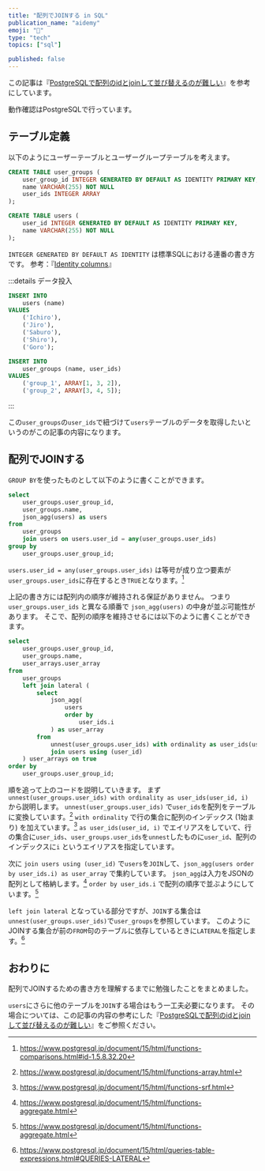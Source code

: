 ```yaml
---
title: "配列でJOINする in SQL"
publication_name: "aidemy"
emoji: "💫"
type: "tech"
topics: ["sql"]

published: false
---
```


この記事は『[PostgreSQLで配列のidとjoinして並び替えるのが難しい](https://qiita.com/nishimura/items/575e642503139229059a)』を参考にしています。

動作確認はPostgreSQLで行っています。

## テーブル定義

以下のようにユーザーテーブルとユーザーグループテーブルを考えます。

```sql
CREATE TABLE user_groups (
    user_group_id INTEGER GENERATED BY DEFAULT AS IDENTITY PRIMARY KEY,
    name VARCHAR(255) NOT NULL
    user_ids INTEGER ARRAY
);

CREATE TABLE users (
    user_id INTEGER GENERATED BY DEFAULT AS IDENTITY PRIMARY KEY,
    name VARCHAR(255) NOT NULL
);
```

`INTEGER GENERATED BY DEFAULT AS IDENTITY` は標準SQLにおける連番の書き方です。
参考：『[Identity columns](https://qiita.com/nuko_yokohama/items/7d0d5525bcefaa3332ce)』

:::details データ投入

```sql
INSERT INTO
    users (name)
VALUES
    ('Ichiro'),
    ('Jiro'),
    ('Saburo'),
    ('Shiro'),
    ('Goro');

INSERT INTO
    user_groups (name, user_ids)
VALUES
    ('group_1', ARRAY[1, 3, 2]),
    ('group_2', ARRAY[3, 4, 5]);
```

:::

この`user_groups`の`user_ids`で紐づけて`users`テーブルのデータを取得したいというのがこの記事の内容になります。

## 配列でJOINする

`GROUP BY`を使ったものとして以下のように書くことができます。

```sql
select
    user_groups.user_group_id,
    user_groups.name,
    json_agg(users) as users
from
    user_groups
    join users on users.user_id = any(user_groups.user_ids)
group by
    user_groups.user_group_id;
```

`users.user_id = any(user_groups.user_ids)` は等号が成り立つ要素が`user_groups.user_ids`に存在するとき`TRUE`となります。[^1]

上記の書き方には配列内の順序が維持される保証がありません。
つまり `user_groups.user_ids` と異なる順番で `json_agg(users)` の中身が並ぶ可能性があります。
そこで、配列の順序を維持させるには以下のように書くことができます。

```sql
select
    user_groups.user_group_id,
    user_groups.name,
    user_arrays.user_array
from
    user_groups
    left join lateral (
        select
            json_agg(
                users
                order by
                    user_ids.i
            ) as user_array
        from
            unnest(user_groups.user_ids) with ordinality as user_ids(user_id, i)
            join users using (user_id)
    ) user_arrays on true
order by
    user_groups.user_group_id;
```

順を追って上のコードを説明していきます。
まず `unnest(user_groups.user_ids) with ordinality as user_ids(user_id, i)` から説明します。
`unnest(user_groups.user_ids)` で`user_ids`を配列をテーブルに変換しています。[^2]
`with ordinality` で行の集合に配列のインデックス (1始まり) を加えています。[^3]
`as user_ids(user_id, i)` でエイリアスをしていて、行の集合に`user_ids`、`user_groups.user_ids`を`unnest`したものに`user_id`、配列のインデックスに`i` というエイリアスを指定しています。

次に `join users using (user_id)` で`users`を`JOIN`して、`json_agg(users order by user_ids.i) as user_array` で集約しています。
`json_agg`は入力をJSONの配列として格納します。[^4]
`order by user_ids.i` で配列の順序で並ぶようにしています。[^4]

`left join lateral` となっている部分ですが、`JOIN`する集合は `unnest(user_groups.user_ids)`で`user_groups`を参照しています。
このようにJOINする集合が前の`FROM`句のテーブルに依存しているときに`LATERAL`を指定します。[^5]

[^1]: https://www.postgresql.jp/document/15/html/functions-comparisons.html#id-1.5.8.32.20
[^2]: https://www.postgresql.jp/document/15/html/functions-array.html
[^3]: https://www.postgresql.jp/document/15/html/functions-srf.html
[^4]: https://www.postgresql.jp/document/15/html/functions-aggregate.html
[^5]: https://www.postgresql.jp/document/15/html/queries-table-expressions.html#QUERIES-LATERAL

## おわりに

配列でJOINするための書き方を理解するまでに勉強したことをまとめました。

`users`にさらに他のテーブルを`JOIN`する場合はもう一工夫必要になります。
その場合については、この記事の内容の参考にした『[PostgreSQLで配列のidとjoinして並び替えるのが難しい](https://qiita.com/nishimura/items/575e642503139229059a)』をご参照ください。
